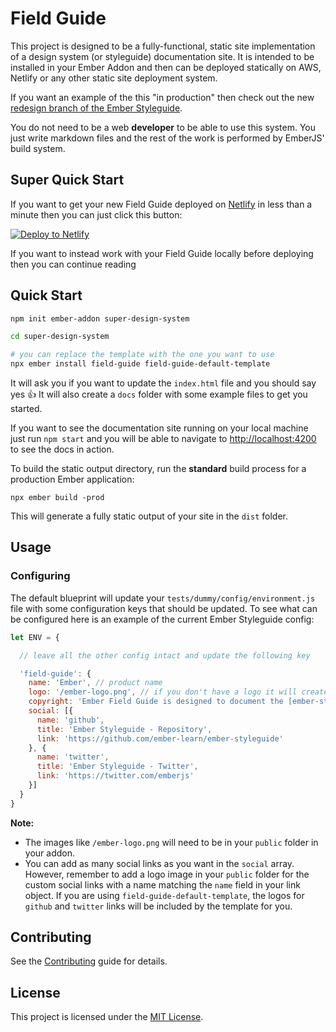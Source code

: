 Field Guide
==============================================================================

This project is designed to be a fully-functional, static site implementation of a design system (or styleguide) documentation site. It is intended to be installed in your Ember Addon and then can be deployed statically on AWS, Netlify or any other static site deployment system.

If you want an example of the this "in production" then check out the new [redesign branch of the Ember Styleguide](https://deploy-preview-145--ember-styleguide.netlify.com/).

You do not need to be a web **developer** to be able to use this system. You just write markdown files and the rest of the work is performed by EmberJS' build system.

Super Quick Start
------------------------------------------------------------------------------
If you want to get your new Field Guide deployed on [Netlify](https://www.netlify.com/) in less than a minute then you can just click this button:

[![Deploy to Netlify](https://www.netlify.com/img/deploy/button.svg)](https://app.netlify.com/start/deploy?repository=https://github.com/empress/field-guide-netlify-default-template)

If you want to instead work with your Field Guide locally before deploying then you can continue reading

Quick Start
------------------------------------------------------------------------------

```sh
npm init ember-addon super-design-system

cd super-design-system

# you can replace the template with the one you want to use
npx ember install field-guide field-guide-default-template
```

It will ask you if you want to update the `index.html` file and you should say yes 👍 It will also create a `docs` folder with some example files to get you started.

If you want to see the documentation site running on your local machine just run `npm start` and you will be able to navigate to  [http://localhost:4200](http://localhost:4200) to see the docs in action.

To build the static output directory, run the **standard** build process for a production Ember application:

```
npx ember build -prod
```

This will generate a fully static output of your site in the `dist` folder.


Usage
------------------------------------------------------------------------------

### Configuring

The default blueprint will update your `tests/dummy/config/environment.js` file with some configuration keys that should be updated. To see what can be configured here is an example of the current Ember Styleguide config:

```javascript
let ENV = {

  // leave all the other config intact and update the following key

  'field-guide': {
    name: 'Ember', // product name
    logo: '/ember-logo.png', // if you don't have a logo it will create one for you from the product name
    copyright: 'Ember Field Guide is designed to document the [ember-styleguide](https://github.com/ember-learn/ember-styleguide) project. For more information view the readme',
    social: [{
      name: 'github',
      title: 'Ember Styleguide - Repository',
      link: 'https://github.com/ember-learn/ember-styleguide'
    }, {
      name: 'twitter',
      title: 'Ember Styleguide - Twitter',
      link: 'https://twitter.com/emberjs'
    }]
  }
}
```

**Note:**
- The images like `/ember-logo.png` will need to be in your `public` folder in your addon.
- You can add as many social links as you want in the `social` array. However, remember to add a logo image in your `public` folder for the custom social links with a name matching the `name` field in your link object. If you are using `field-guide-default-template`, the logos for `github` and `twitter` links will be included by the template for you.


Contributing
------------------------------------------------------------------------------

See the [Contributing](CONTRIBUTING.md) guide for details.


License
------------------------------------------------------------------------------

This project is licensed under the [MIT License](LICENSE.md).
